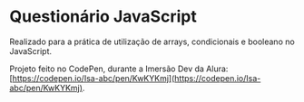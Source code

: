 # Questionário JavaScript

Realizado para a prática de utilização de arrays, condicionais e booleano no JavaScript.

Projeto feito no CodePen, durante a Imersão Dev da Alura: [https://codepen.io/Isa-abc/pen/KwKYKmj](https://codepen.io/Isa-abc/pen/KwKYKmj).

